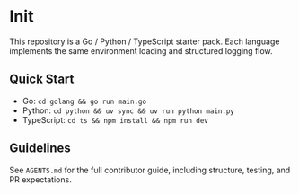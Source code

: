 # Init

This repository is a Go / Python / TypeScript starter pack. Each language implements the same environment loading and structured logging flow.

## Quick Start

- Go: `cd golang && go run main.go`
- Python: `cd python && uv sync && uv run python main.py`
- TypeScript: `cd ts && npm install && npm run dev`

## Guidelines

See `AGENTS.md` for the full contributor guide, including structure, testing, and PR expectations.
